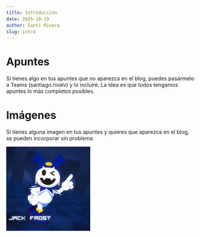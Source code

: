 ```yaml
---
title: Introducción
date: 2025-10-19
author: Santi Rivera
slug: intro
---
```


# Apuntes

Si tienes algo en tus apuntes que no aparezca en el blog, puedes pasármelo a Teams (santiago.rivalv) y lo incluiré. La idea es que todos tengamos apuntes lo más completos posibles.

# Imágenes

Si tienes alguna imagen en tus apuntes y quieres que aparezca en el blog, se pueden incorporar sin problema

![Jack Frost winking](/src/lib/assets/jackfrost.jpg)